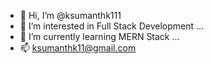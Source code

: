 - 👋 Hi, I’m @ksumanthk111
- 👀 I’m interested in Full Stack Development  ...
- 🌱 I’m currently learning MERN Stack ...
- 📫 ksumanthk11@gmail.com


